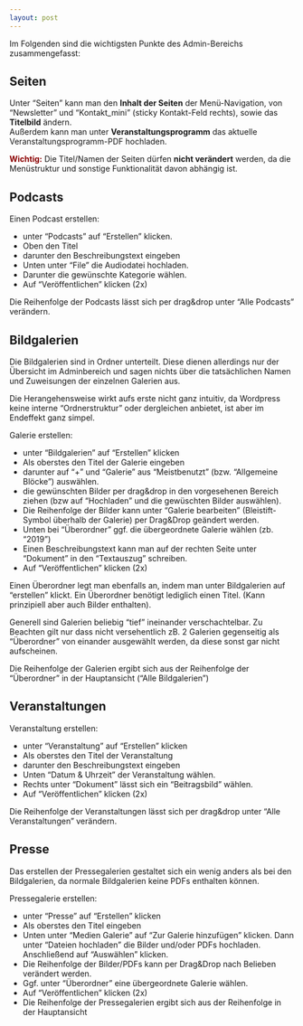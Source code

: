 ```yaml
---
layout: post
---
```


Im Folgenden sind die wichtigsten Punkte des Admin-Bereichs zusammengefasst:

## Seiten

Unter “Seiten” kann man den **Inhalt der Seiten** der Menü-Navigation, von “Newsletter” und “Kontakt_mini” (sticky Kontakt-Feld rechts), sowie das **Titelbild** ändern.  
Außerdem kann man unter **Veranstaltungsprogramm** das aktuelle Veranstaltungsprogramm-PDF hochladen.

<span style="color:darkred">**Wichtig:**</span> Die Titel/Namen der Seiten dürfen **nicht verändert** werden, da die Menüstruktur und sonstige Funktionalität davon abhängig ist.

## Podcasts

Einen Podcast erstellen:

- unter “Podcasts” auf “Erstellen” klicken.
- Oben den Titel
- darunter den Beschreibungstext eingeben
- Unten unter “File” die Audiodatei hochladen.
- Darunter die gewünschte Kategorie wählen.
- Auf “Veröffentlichen” klicken (2x)

Die Reihenfolge der Podcasts lässt sich per drag&drop unter “Alle Podcasts” verändern.

## Bildgalerien

Die Bildgalerien sind in Ordner unterteilt. Diese dienen allerdings nur der Übersicht im Adminbereich und sagen nichts über die tatsächlichen Namen und Zuweisungen der einzelnen Galerien aus.

Die Herangehensweise wirkt aufs erste nicht ganz intuitiv, da Wordpress keine interne “Ordnerstruktur” oder dergleichen anbietet, ist aber im Endeffekt ganz simpel.

Galerie erstellen:

- unter “Bildgalerien” auf “Erstellen” klicken
- Als oberstes den Titel der Galerie eingeben
- darunter auf “+” und “Galerie” aus “Meistbenutzt” (bzw. “Allgemeine Blöcke”) auswählen.
- die gewünschten Bilder per drag&drop in den vorgesehenen Bereich ziehen (bzw auf “Hochladen” und die gewüschten Bilder auswählen).
- Die Reihenfolge der Bilder kann unter “Galerie bearbeiten” (Bleistift-Symbol überhalb der Galerie) per Drag&Drop geändert werden.
- Unten bei “Überordner” ggf. die übergeordnete Galerie wählen (zb. “2019”)
- Einen Beschreibungstext kann man auf der rechten Seite unter “Dokument” in den “Textauszug” schreiben.
- Auf “Veröffentlichen” klicken (2x)

Einen Überordner legt man ebenfalls an, indem man unter Bildgalerien auf “erstellen” klickt. Ein Überordner benötigt lediglich einen Titel. (Kann prinzipiell aber auch Bilder enthalten).

Generell sind Galerien beliebig “tief” ineinander verschachtelbar. Zu Beachten gilt nur dass nicht versehentlich zB. 2 Galerien gegenseitig als “Überordner” von einander ausgewählt werden, da diese sonst gar nicht aufscheinen.

Die Reihenfolge der Galerien ergibt sich aus der Reihenfolge der “Überordner” in der Hauptansicht (“Alle Bildgalerien”)

## Veranstaltungen

Veranstaltung erstellen:

- unter “Veranstaltung” auf “Erstellen” klicken
- Als oberstes den Titel der Veranstaltung
- darunter den Beschreibungstext eingeben
- Unten “Datum & Uhrzeit” der Veranstaltung wählen.
- Rechts unter “Dokument” lässt sich ein “Beitragsbild” wählen.
- Auf “Veröffentlichen” klicken (2x)

Die Reihenfolge der Veranstaltungen lässt sich per drag&drop unter “Alle Veranstaltungen” verändern.

## Presse

Das erstellen der Pressegalerien gestaltet sich ein wenig anders als bei den Bildgalerien, da normale Bildgalerien keine PDFs enthalten können.

Pressegalerie erstellen:

- unter “Presse” auf “Erstellen” klicken
- Als oberstes den Titel eingeben
- Unten unter “Medien Galerie” auf “Zur Galerie hinzufügen” klicken. Dann unter “Dateien hochladen” die Bilder und/oder PDFs hochladen. Anschließend auf “Auswählen” klicken.
- Die Reihenfolge der Bilder/PDFs kann per Drag&Drop nach Belieben verändert werden.
- Ggf. unter “Überordner” eine übergeordnete Galerie wählen.
- Auf “Veröffentlichen” klicken (2x)
- Die Reihenfolge der Pressegalerien ergibt sich aus der Reihenfolge in der Hauptansicht
